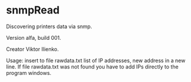 # snmpRead
Discovering printers data via snmp. 

Version alfa, build 001.

Creator Viktor Ilienko.

Usage: insert to file rawdata.txt list of IP addresses, new  address in a new line.
If file rawdata.txt was not found you have to add IPs directly to the program windows. 
